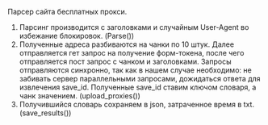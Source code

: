 Парсер сайта бесплатных прокси.

1) Парсинг производится с заголовками и случайным User-Agent во избежание блокировок. (Parse())
2) Полученные адреса разбиваются на чанки по 10 штук. Далее отправляется гет запрос на получение форм-токена, после чего отправляется пост запрос с чанком и заголовками. Запросы отправляются синхронно, так как в нашем случае необходимо: не забивать сервер параллельными запросами, дожидаться ответа для извлечения save_id. Полученные save_id ставим ключом словаря, а чанк значением. (upload_proxies())
3) Получившийся словарь сохраняем в json, затраченное время в txt. (save_results())